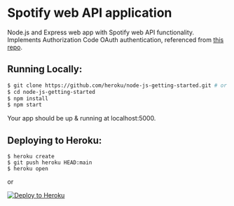 # Spotify web API application

Node.js and Express web app with Spotify web API functionality. Implements Authorization Code OAuth authentication, referenced from [this repo](https://github.com/spotify/web-api-auth-examples).


## Running Locally:
```sh
$ git clone https://github.com/heroku/node-js-getting-started.git # or clone your own fork
$ cd node-js-getting-started
$ npm install
$ npm start
```
Your app should be up & running at localhost:5000.


## Deploying to Heroku:
```
$ heroku create
$ git push heroku HEAD:main
$ heroku open
```
or

[![Deploy to Heroku](https://www.herokucdn.com/deploy/button.png)](https://heroku.com/deploy)
